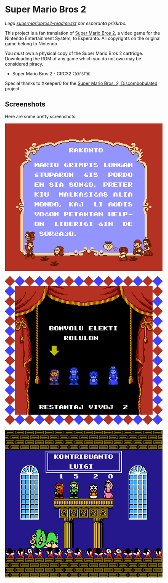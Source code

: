 # Super Mario Bros 2

_Legu
[supermariobros2-readme.txt](supermariobros2-readme.txt)
por esperanta priskrbo._

This project is a fan translation of
[Super Mario Bros 2](https://en.wikipedia.org/wiki/Super_Mario_Bros._2),
a video game for the Nintendo Entertainment System, to Esperanto. All
copyrights on the original game belong to Nintendo.

You *must* own a physical copy of the Super Mario Bros 2 cartridge. Downloading
the ROM of any game which you do not own may be considered piracy.

  * Super Mario Bros 2 - CRC32 `7D3F6F3D`

Special thanks to Xkeeper0 for the
[Super Mario Bros. 2, Discombobulated](https://github.com/Xkeeper0/smb2)
project.

## Screenshots

Here are some pretty screenshots:

![Story intro](images/image-1.png)

![Character select](images/image-2.png)

![Contributions](images/image-4.png)

